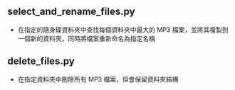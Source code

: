 
## select_and_rename_files.py
- 在指定的隨身碟資料夾中查找每個資料夾中最大的 MP3 檔案，並將其複製到一個新的資料夾，同時將檔案重新命名為指定名稱

## delete_files.py
- 在指定資料夾中刪除所有 MP3 檔案，但會保留資料夾結構
